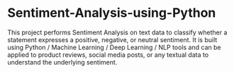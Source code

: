 # Sentiment-Analysis-using-Python
This project performs Sentiment Analysis on text data to classify whether a statement expresses a positive, negative, or neutral sentiment. It is built using Python / Machine Learning / Deep Learning / NLP tools and can be applied to product reviews, social media posts, or any textual data to understand the underlying sentiment.
